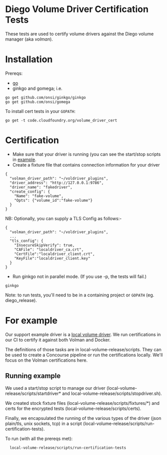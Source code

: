# Diego Volume Driver Certification Tests
These tests are used to certify volume drivers against the Diego volume manager (aka *volman*).
# Installation

Prereqs:
- [go](https://golang.org/dl/)
- ginkgo and gomega; i.e.
```
go get github.com/onsi/ginkgo/ginkgo
go get github.com/onsi/gomega
```
To install cert tests in your `GOPATH`:
```
go get -t code.cloudfoundry.org/volume_driver_cert
```

# Certification

- Make sure that your driver is running (you can see the start/stop scripts in [example](example/).
- Create a fixture file that contains connection information for your driver

```
{
  "volman_driver_path": "~/voldriver_plugins",
  "driver_address": "http://127.0.0.1:9786",
  "driver_name": "fakedriver",
  "create_config": {
    "Name": "fake-volume",
    "Opts": {"volume_id":"fake-volume"}
  }
}
```
NB: Optionally, you can supply a TLS Config as follows:-
```
{
  "volman_driver_path": "~/voldriver_plugins",
  ...
  "tls_config": {
    "InsecureSkipVerify": true,
    "CAFile": "localdriver_ca.crt",
    "CertFile":"localdriver_client.crt",
    "KeyFile":"localdriver_client.key"
  }
}
```
- Run ginkgo not in parallel mode.  (If you use -p, the tests will fail.)

```
ginkgo
```

Note: to run tests, you'll need to be in a containing project or `GOPATH` (eg. diego_release).

# For example

Our support example driver is a [local volume driver](https://github.com/cloudfoundry-incubator/local-volume-release/). We run certifications in our CI to certify it against both Volman and Docker.

The definitions of those tasks are in local-volume-release/scripts. They can be used to create a Concourse pipeline or run the certifications locally. We'll focus on the Volman certifications here.

## Running example
We used a start/stop script to manage our driver (local-volume-release/scripts/startdriver* and local-volume-release/scripts/stopdriver.sh).

We created stock fixture files (local-volume-release/scripts/fixtures/*) and certs for the encrypted tests (local-volume-release/scripts/certs).

Finally, we encapsulated the running of the various types of the driver (json plain/tls, unix sockets, tcp) in a script (local-volume-release/scripts/run-certification-tests).

To run (with all the prereqs met):
```
  local-volume-release/scripts/run-certification-tests
```


